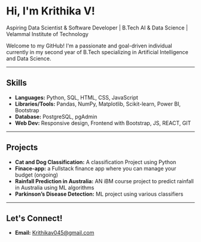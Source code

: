 # Hi, I'm Krithika V!

Aspiring Data Scientist & Software Developer | B.Tech AI & Data Science | Velammal Institute of Technology

Welcome to my GitHub! I'm a passionate and goal-driven individual currently in my second year of B.Tech specializing in Artificial Intelligence and Data Science.

---

## Skills

- **Languages:** Python, SQL, HTML, CSS, JavaScript  
- **Libraries/Tools:** Pandas, NumPy, Matplotlib, Scikit-learn, Power BI, Bootstrap  
- **Database:** PostgreSQL, pgAdmin  
- **Web Dev:** Responsive design, Frontend with Bootstrap, JS, REACT, GIT  
 


---

## Projects

- **Cat and Dog Classification:** A classification Project using Python  
- **Finace-app:** a Fullstack finance app where you can manage your budget (ongoing)
- **Rainfall Prediction in Australia:** AN iBM course project to predict rainfall in Australia using ML algorithms
- **Parkinson’s Disease Detection:** ML project using various classifiers  


---

## Let's Connect!

- **Email:** Krithikav045@gmail.com 
  

